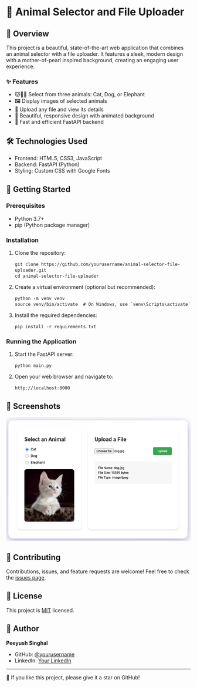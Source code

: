 # 🐾 Animal Selector and File Uploader

## 📖 Overview

This project is a beautiful, state-of-the-art web application that combines an animal selector with a file uploader. It features a sleek, modern design with a mother-of-pearl inspired background, creating an engaging user experience.

### ✨ Features

- 🐱🐶🐘 Select from three animals: Cat, Dog, or Elephant
- 🖼️ Display images of selected animals
- 📁 Upload any file and view its details
- 🎨 Beautiful, responsive design with animated background
- 🚀 Fast and efficient FastAPI backend

## 🛠️ Technologies Used

- Frontend: HTML5, CSS3, JavaScript
- Backend: FastAPI (Python)
- Styling: Custom CSS with Google Fonts

## 🚀 Getting Started

### Prerequisites

- Python 3.7+
- pip (Python package manager)

### Installation

1. Clone the repository:
   ```
   git clone https://github.com/yourusername/animal-selector-file-uploader.git
   cd animal-selector-file-uploader
   ```

2. Create a virtual environment (optional but recommended):
   ```
   python -m venv venv
   source venv/bin/activate  # On Windows, use `venv\Scripts\activate`
   ```

3. Install the required dependencies:
   ```
   pip install -r requirements.txt
   ```

### Running the Application

1. Start the FastAPI server:
   ```
   python main.py
   ```

2. Open your web browser and navigate to:
   ```
   http://localhost:8000
   ```

## 📸 Screenshots

![Application Screenshot](static/images/app_screenshot.png)

## 🤝 Contributing

Contributions, issues, and feature requests are welcome! Feel free to check the [issues page](https://github.com/yourusername/animal-selector-file-uploader/issues).

## 📝 License

This project is [MIT](https://choosealicense.com/licenses/mit/) licensed.

## 👤 Author

**Peeyush Singhal**

- GitHub: [@yourusername](https://github.com/peeyushsinghal)
- LinkedIn: [Your LinkedIn](https://www.linkedin.com/in/peeyushsinghal/)
---

🌟 If you like this project, please give it a star on GitHub!
